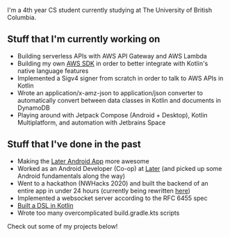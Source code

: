I'm a 4th year CS student currently studying at The University of British Columbia.

## Stuff that I'm currently working on
- Building serverless APIs with AWS API Gateway and AWS Lambda
- Building my own [AWS SDK](https://github.com/JohnTurkson/aws-tools) in order to better integrate with Kotlin's native language features
- Implemented a Sigv4 signer from scratch in order to talk to AWS APIs in Kotlin
- Wrote an application/x-amz-json to application/json converter to automatically convert between data classes in Kotlin and documents in DynamoDB
- Playing around with Jetpack Compose (Android + Desktop), Kotlin Multiplatform, and automation with Jetbrains Space

## Stuff that I've done in the past
- Making the [Later Android App](https://later.com/) more awesome
- Worked as an Android Developer (Co-op) at [Later](https://www.later.com) (and picked up some Android fundamentals along the way)
- Went to a hackathon (NWHacks 2020) and built the backend of an entire app in under 24 hours (currently being rewritten [here](https://github.com/JohnTurkson/tripwatch))
- Implemented a websocket server according to the RFC 6455 spec
- [Built a DSL in Kotlin]("https://github.com/JohnTurkson/readable-regular-expressions")
- Wrote too many overcomplicated build.gradle.kts scripts

Check out some of my projects below!

